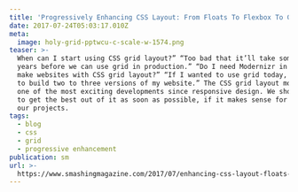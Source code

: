 ```yaml
---
title: 'Progressively Enhancing CSS Layout: From Floats To Flexbox To Grid'
date: 2017-07-24T05:03:17.010Z
meta:
  image: holy-grid-pptwcu-c-scale-w-1574.png
teaser: >-
  When can I start using CSS grid layout?” “Too bad that it’ll take some more
  years before we can use grid in production.” “Do I need Modernizr in order to
  make websites with CSS grid layout?” “If I wanted to use grid today, I’d have
  to build two to three versions of my website.” The CSS grid layout module is
  one of the most exciting developments since responsive design. We should try
  to get the best out of it as soon as possible, if it makes sense for us and
  our projects.
tags:
  - blog
  - css
  - grid
  - progressive enhancement
publication: sm
url: >-
  https://www.smashingmagazine.com/2017/07/enhancing-css-layout-floats-flexbox-grid/
---
```

